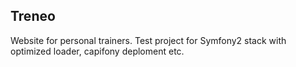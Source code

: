 Treneo
------
Website for personal trainers.
Test project for Symfony2 stack with optimized loader, capifony deploment etc.
